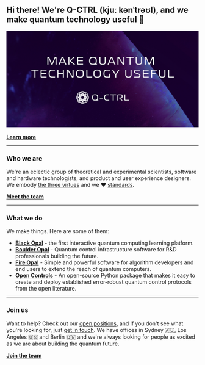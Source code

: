 ## Hi there! We're Q-CTRL (kjuː kənˈtrəʊl), and we make quantum technology useful 👋

![Q-CTRL: Make quantum technology useful](https://github.com/qctrl/.github/blob/master/profile/profile.jpg)

[**Learn more**](https://q-ctrl.com)

---

### Who we are

We're an eclectic group of theoretical and experimental scientists, software and hardware technologists, and product and user experience designers. We embody [the three virtues](https://thethreevirtues.com/) and we ❤️ [standards](https://elements.q-ctrl.com/code).

[**Meet the team**](https://github.com/orgs/qctrl/people)

---

### What we do

We make things. Here are some of them:

- [**Black Opal**](https://q-ctrl.com/black-opal) - the first interactive quantum computing learning platform.
- [**Boulder Opal**](https://q-ctrl.com/boulder-opal) - Quantum control infrastructure software for R&D professionals building the future.
- [**Fire Opal**](https://q-ctrl.com/fire-opal) - Simple and powerful software for algorithm developers and end users to extend the reach of quantum computers.
- [**Open Controls**](https://q-ctrl.com/open-controls) - An open-source Python package that makes it easy to create and deploy established error-robust quantum control protocols from the open literature.

---

### Join us

Want to help? Check out our [open positions](https://q-ctrl.com/careers), and if you don't see what you're looking for, just [get in touch](https://q-ctrl.com/contact). We have offices in Sydney 🇦🇺, Los Angeles 🇺🇸 and Berlin 🇩🇪 and we're always looking for people as excited as we are about building the quantum future.

[**Join the team**](https://q-ctrl.com/careers)

